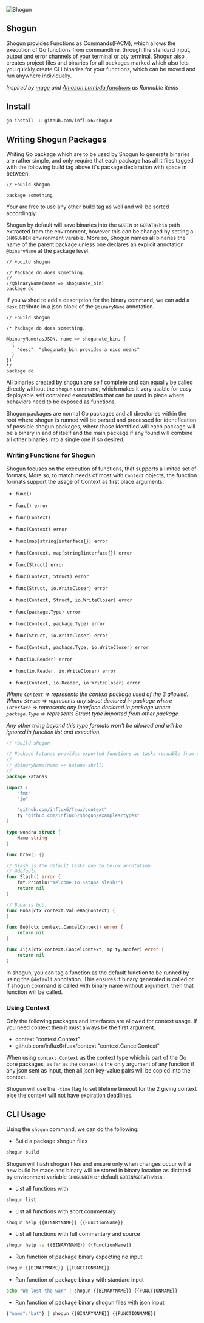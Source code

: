 ![Shogun](./media/shogun.png)

Shogun
---------

Shogun provides Functions as Commands(FACM), which allows the execution of Go functions from commandline,
through the standard input, output and error channels of your terminal or pty terminal.
Shogun also creates project files and binaries for all packages marked which also lets
you quickly create CLI binaries for your functions, which can be moved and run anywhere
individually.

*Inspired by [mage](https://github.com/magefile/mage) and [Amazon Lambda functions](http://docs.aws.amazon.com/lambda/latest/dg/lambda-introduction-function.html) as Runnable items*

## Install

```bash
go install -u github.com/influx6/shogun
```

## Writing Shogun Packages

Writing Go package which are to be used by Shogun to generate binaries are rather simple,
and only require that each package has all it files tagged with the following build tag above
it's package declaration with space in between:

```
// +build shogun

package something
```

Your are free to use any other build tag as well and will be sorted accordingly.

Shogun by default will save binaries into the `GOBIN` or `GOPATH/bin` path extracted
from the environment, however this can be changed by setting a `SHOGUNBIN` environment
varable. More so, Shogun names all binaries the name of the parent package unless one
declares an explicit annotation `@binaryName` at the package level.

```
// +build shogun

// Package do does something.
//
//@binaryName(name => shogunate_bin)
package do
```

If you wished to add a description for the binary command, we can add a `desc` attribute
in a json block of the `@binaryName` annotation.

```
// +build shogun

/* Package do does something.

@binaryName(asJSON, name => shogunate_bin, {
  {
    "desc": "shogunate_bin provides a nice means"
  }
})
*/
package do
```

All binaries created by shogun are self complete and can equally be called directly without
the `shogun` command, which makes it very usable for easy deployable self contained executables
that can be used in place where behaviors need to be exposed as functions.

Shogun packages are normal Go packages and all directories within the root where shogun
is runned will be parsed and processed for identification of possible shogun packages,
where those identified will each package will be a binary in and of itself and the main
package if any found will combine all other binaries into a single one if so desired.


### Writing Functions for Shogun

Shogun focuses on the execution of functions, that supports a limited set of formats,
More so, to match needs of most with `Context` objects, the function formats support
the usage of Context as first place arguments.

-	`func()`
- `func() error`

- `func(Context)`
- `func(Context) error`

- `func(map[string]interface{}) error`
- `func(Context, map[string]interface{}) error`

- `func(Struct) error`
- `func(Context, Struct) error`
- `func(Struct, io.WriteCloser) error`
- `func(Context, Struct, io.WriteCloser) error`

- `func(package.Type) error`
- `func(Context, package.Type) error`
- `func(Struct, io.WriteCloser) error`
- `func(Context, package.Type, io.WriteCloser) error`

- `func(io.Reader) error`
- `func(io.Reader, io.WriteCloser) error`
- `func(Context, io.Reader, io.WriteCloser) error`

*Where `Context` => represents the context package used of the 3 allowed.*
*Where `Struct`   => represents any struct declared in package*
*where `Interface` => represents any interface declared in package*
*where `package.Type` => represents Struct type imported from other package*

*Any other thing beyond this type formats won't be allowed and will be ignored in
function list and execution.*

```go
// +build shogun

// Package katanas provides exported functions as tasks runnable from commandline.
//
// @binaryName(name => katana-shell)
//
package katanas

import (
	"fmt"
	"io"

	"github.com/influx6/faux/context"
	ty "github.com/influx6/shogun/examples/types"
)

type wondra struct {
	Name string
}

func Draw() {}

// Slash is the default tasks due to below annotation.
// @default
func Slash() error {
	fmt.Println("Welcome to Katana slash!")
	return nil
}

// Buba is bub.
func Buba(ctx context.ValueBagContext) {
}

func Bob(ctx context.CancelContext) error {
	return nil
}

func Jija(ctx context.CancelContext, mp ty.Woofer) error {
	return nil
}
```

In shogun, you can tag a function as the default function to be runned by using
the  `@default` annotation. This ensures if binary generated is called or if shogun
command is called with binary name without argument, then that function will be called.


### Using Context

Only the following packages and interfaces are allowed for context usage.
If you need context then it must always be the first argument.

- context "context.Context"
- github.com/influx6/fuax/context "context.CancelContext"

When using `context.Context` as the context type which is part of the Go core packages,
as far as the context is the only argument of any function if any json sent as input,
then all json key-value pairs will be copied into the context.

Shogun will use the `-time` flag to set lifetime timeout for the 2 giving context else
the context will not have expiration deadlines.


## CLI Usage

Using the `shogun` command, we can do the following:

- Build a package shogun files

```bash
shogun build
```

Shogun will hash shogun files and ensure only when changes occur will a new build be
made and binary will be stored in binary location as dictated by environment
variable `SHOGUNBIN` or default `GOBIN`/`GOPATH/bin` .

- List all functions with

```bash
shogun list
```

- List all functions with short commentary

```bash
shogun help {{BINARYNAME}} {{FunctionName}}
```

- List all functions with full commentary and source

```bash
shogun help -s {{BINARYNAME}} {{FunctionName}}
```

- Run function of package binary expecting no input

```bash
shogun {{BINARYNAME}} {{FUNCTIONNAME}}
```

- Run function of package binary with standard input

```bash
echo "We lost the war" | shogun {{BINARYNAME}} {{FUNCTIONNAME}}
```

- Run function of package binary shogun files with json input

```bash
{"name":"bat"} | shogun {{BINARYNAME}} {{FUNCTIONNAME}} 
```
